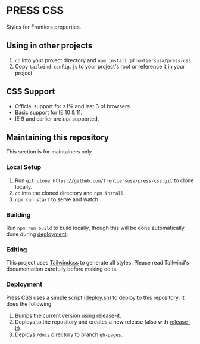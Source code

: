 # PRESS CSS

Styles for Frontiers properties.

## Using in other projects

1. `cd` into your project directory and `npm install @frontiersusa/press-css`.
2. Copy `tailwind.config.js` to your project's root or reference it in your project

## CSS Support

- Official support for >1% and last 3 of browsers.
- Basic support for IE 10 & 11.
- IE 9 and earlier are _not_ supported.

## Maintaining this repository

This section is for maintainers only.

### Local Setup

1. Run `git clone https://github.com/frontiersusa/press-css.git` to clone locally.
2. `cd` into the cloned directory and `npm install`.
3. `npm run start` to serve and watch

### Building

Run `npm run build` to build locally, though this will be done automatically done during [deployment](#deployment).

### Editing

This project uses [Tailwindcss](https://github.com/tailwindcss/tailwindcss) to generate all styles. Please read Tailwind's documentation carefully before making edits.

### Deployment

Press CSS uses a simple script ([deploy.sh](https://github.com/frontiersusa/press-css/blob/master/deploy.sh)) to deploy to this repository. It does the following:

1. Bumps the current version using [release-it](https://github.com/webpro/release-it#readme).
2. Deploys to the repository and creates a new release (also with [release-it](https://github.com/webpro/release-it#readme)).
3. Deploys `/docs` directory to branch `gh-pages`.
